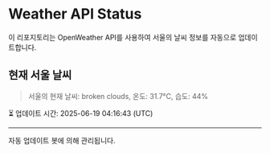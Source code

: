 
# Weather API Status

이 리포지토리는 OpenWeather API를 사용하여 서울의 날씨 정보를 자동으로 업데이트합니다.

## 현재 서울 날씨
> 서울의 현재 날씨: broken clouds, 온도: 31.7°C, 습도: 44%

⏳ 업데이트 시간: 2025-06-19 04:16:43 (UTC)

---
자동 업데이트 봇에 의해 관리됩니다.
